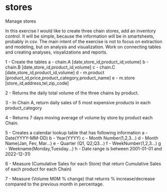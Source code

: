 # stores
Manage stores

In this exercise I would like to create three chain stores, add an inventory control. It will be simple, because the information will be in smartsheets, probably in csv. The main intent of the exercise is not to focus on extraction and modeling, but on analysis and visualization. Work on connecting tables and creating analyses, visyalizations and reports.

1 - Create the tables
    a - chain.A [date,store_id,product_id,volume]
    b - chain.B [date,store_id,product_id,volume]
    c - chain.C [date,store_id,product_id,volume]
    d - m.product [product_id,price,product_category,product_name]
    e - m.store [store_id,address,tel,zip_code]

2 - Returns the daily total volume of the three chains by product.

3 - In Chain A, return daily sales of 5 most expensive products in each product_category

4 - Returns 7 days moving average of volume by store by product each Chain.

5 - Creates a calendar lookup table that has following information
    a - Date(YYYY-MM-DD)
    b - Year(YYYY)
    c - Month Number(1,2,3...)
    d - Month Name(Jan, Fev, Mar...)
    e - Quarter (Q1, Q2,Q3...)
    f - WeekNumber(1,2,3...)
    g - Weekname(Monday,Tuesday...)
    h - Date range is between 2001-01-01 and 2022-12-31)

6 - Measure (Cumulative Sales for each Store) that return Cumulative Sales of each product for each Chain)

7 - Measure (Volume M0M % change) that returns % increase/decrease compared to the previous month in percentage.